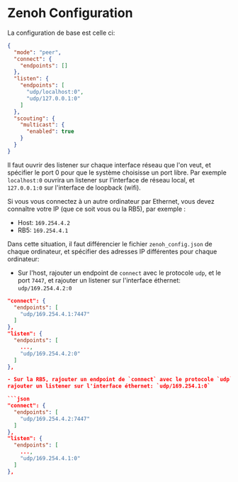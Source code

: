 # Zenoh Configuration

La configuration de base est celle ci:

```json
{
  "mode": "peer",
  "connect": {
    "endpoints": []
  },
  "listen": {
    "endpoints": [
      "udp/localhost:0",
      "udp/127.0.0.1:0"
    ]
  },
  "scouting": {
    "multicast": {
      "enabled": true
    }
  }
}
```

Il faut ouvrir des listener sur chaque interface réseau que l'on veut, et spécifier le port 0 pour que le système choisisse un port libre.
Par exemple `localhost:0` ouvrira un listener sur l'interface de réseau local, et `127.0.0.1:0` sur l'interface de loopback (wifi).

Si vous vous connectez à un autre ordinateur par Ethernet, vous devez connaître votre IP (que ce soit vous ou la RB5), par exemple :
- Host: `169.254.4.2`
- RB5: `169.254.4.1`

Dans cette situation, il faut différencier le fichier `zenoh_config.json` de chaque ordinateur, et spécifier des adresses IP différentes pour chaque ordinateur:

- Sur l'host, rajouter un endpoint de `connect` avec le protocole `udp`, et le port `7447`, et
rajouter un listener sur l'interface éthernet: `udp/169.254.4.2:0`

```json
"connect": {
  "endpoints": [
    "udp/169.254.4.1:7447"
  ]
},
"listen": {
  "endpoints": [
    ...,
    "udp/169.254.4.2:0"
  ]
},

- Sur la RB5, rajouter un endpoint de `connect` avec le protocole `udp`, et le port `7447`, et
rajouter un listener sur l'interface éthernet: `udp/169.254.1:0`

```json
"connect": {
  "endpoints": [
    "udp/169.254.4.2:7447"
  ]
},
"listen": {
  "endpoints": [
    ...,
    "udp/169.254.4.1:0"
  ]
},
